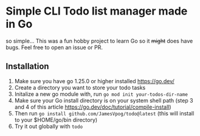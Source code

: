 # Simple CLI Todo list manager made in Go 

so simple... This was a fun hobby project to learn Go so it ~~might~~ does have bugs. Feel free to open an issue or PR.

## Installation 

1. Make sure you have go 1.25.0 or higher installed https://go.dev/
2. Create a directory you want to store your todo tasks 
3. Initalize a new go module with, run `go mod init your-todos-dir-name`
4. Make sure your Go install directory is on your system shell path (step 3 and 4 of this article https://go.dev/doc/tutorial/compile-install)
5. Then run `go install github.com/JamesVpog/todo@latest` (this will install to your $HOME/go/bin directory) 
6. Try it out globally with `todo`